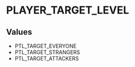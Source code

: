 # PLAYER_TARGET_LEVEL

## Values
* PTL_TARGET_EVERYONE
* PTL_TARGET_STRANGERS
* PTL_TARGET_ATTACKERS